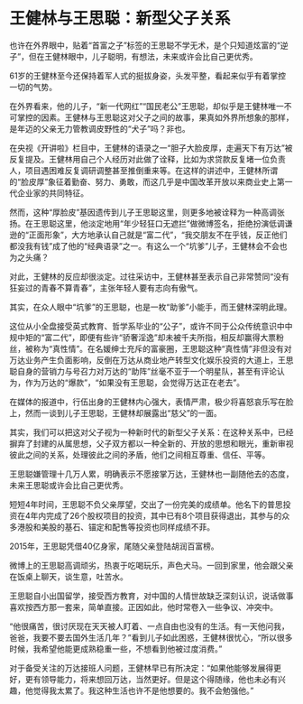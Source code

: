 # 王健林与王思聪：新型父子关系

也许在外界眼中，贴着“首富之子”标签的王思聪不学无术，是个只知道炫富的“逆子”，但在王健林眼中，儿子聪明，有想法，未来或许会比自己更优秀。 

61岁的王健林至今还保持着军人式的挺拔身姿，头发平整，看起来似乎有着掌控一切的气势。 

在外界看来，他的儿子，“新一代网红”“国民老公”王思聪，却似乎是王健林唯一不可掌控的因素。王健林与王思聪这对父子之间的故事，果真如外界所想象的那样，是年迈的父亲无力管教调皮野性的“犬子”吗？非也。 

在央视《开讲啦》栏目中，王健林的语录之一“胆子大脸皮厚，走遍天下有万达”被反复提及。王健林用自己个人经历对此做了诠释，比如为求贷款反复堵一位负责人，项目遇困难反复调研调整甚至推倒重来等。在这样的讲述中，王健林所谓的“脸皮厚”象征着勤奋、努力、勇敢，而这几乎是中国改革开放以来商业史上第一代企业家的共同特征。 

然而，这种“厚脸皮”基因遗传到儿子王思聪这里，则更多地被诠释为一种高调张扬。在王思聪这里，他淡定地用“年少轻狂口无遮拦”做微博签名，拒绝扮演低调谦逊的“正面形象”，大方地承认自己就是“富二代”，“我交朋友不在乎钱，反正他们都没我有钱”成了他的“经典语录”之一。有这么一个“坑爹”儿子，王健林会不会也为之头痛？ 

对此，王健林的反应却很淡定。过往采访中，王健林甚至表示自己非常赞同“没有狂妄过的青春不算青春”，主张年轻人要有志向有傲气。 

其实，在众人眼中“坑爹”的王思聪，也是一枚“助爹”小能手，而王健林深明此理。 

这位从小全盘接受英式教育、哲学系毕业的“公子”，或许不同于公众传统意识中中规中矩的“富二代”，即便有些许“骄奢淫逸”却未被千夫所指，相反却赢得大票粉丝，被称为“真性情”。在名媛绅士充斥的富豪圈，王思聪这种“真性情”非但没有对万达业务产生负面影响，反倒在万达从商业地产转型文化娱乐投资的大道上，王思聪自身的营销力与号召力对万达的“助阵”丝毫不亚于一个明星队，甚至有评论认为，作为万达的“爆款”，“如果没有王思聪，会觉得万达正在老去”。 

在媒体的报道中，行伍出身的王健林内心强大，表情严肃，极少将喜怒哀乐写在脸上，然而一谈到儿子王思聪，王健林却展露出“慈父”的一面。 

其实，我们可以把这对父子视为一种新时代的新型父子关系：在这种关系中，已经摒弃了封建的从属思想，父子双方都以一种全新的、开放的思想和眼光，重新审视彼此之间的关系，处理彼此之间的矛盾，他们之间相互尊重、信任、平等。 

王思聪嫌管理十几万人累，明确表示不愿接掌万达，王健林也一副随他去的态度，未来王思聪或许会比自己更优秀。 

短短4年时间，王思聪不负父亲厚望，交出了一份完美的成绩单。他名下的普思投资在4年内完成了26个股权项目的投资，其中已有8个项目获得退出，其参与的众多港股和美股的基石、锚定和配售等投资也同样成绩不菲。 

2015年，王思聪凭借40亿身家，尾随父亲登陆胡润百富榜。 

微博上的王思聪高调顽劣，热衷于吃喝玩乐，声色犬马。一回到家里，他会跟父亲在饭桌上聊天，谈生意，吐苦水。 

王思聪自小出国留学，接受西方教育，对中国的人情世故缺乏深刻认识，说话做事喜欢按西方那一套来，简单直接。正因如此，他时常卷入一些争议、冲突中。 

“他很痛苦，很讨厌现在天天被人盯着、一点自由也没有的生活。有一天他问我，爸爸，我要不要去国外生活几年？”看到儿子如此困惑，王健林很忧心，“所以很多时候，我希望他能更成熟稳重一些，不想看到他被过度消费。” 

对于备受关注的万达接班人问题，王健林早已有所决定：“如果他能够发展得更好，更有领导能力，将来想回万达，当然更好。但是这个得随缘，他也未必有兴趣，他觉得我太累了。我这种生活也许不是他想要的。我不会勉强他。”
